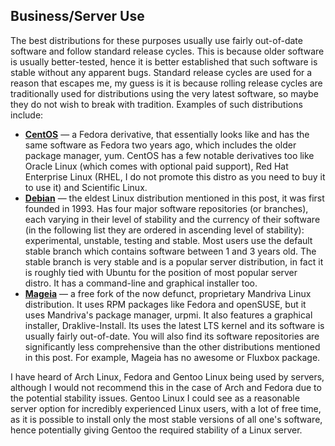 ## Business/Server Use
The best distributions for these purposes usually use fairly out-of-date software and follow standard release cycles. This is because older software is usually better-tested, hence it is better established that such software is stable without any apparent bugs. Standard release cycles are used for a reason that escapes me, my guess is it is because rolling release cycles are traditionally used for distributions using the very latest software, so maybe they do not wish to break with tradition. Examples of such distributions include:
* [**CentOS**](https://www.centos.org/) &mdash; a Fedora derivative, that essentially looks like and has the same software as Fedora two years ago, which includes the older package manager, yum. CentOS has a few notable derivatives too like Oracle Linux (which comes with optional paid support), Red Hat Enterprise Linux (RHEL, I do not promote this distro as you need to buy it to use it) and Scientific Linux.
* [**Debian**](https://www.debian.org/) &mdash; the eldest Linux distribution mentioned in this post, it was first founded in 1993. Has four major software repositories (or branches), each varying in their level of stability and the currency of their software (in the following list they are ordered in ascending level of stability): experimental, unstable, testing and stable. Most users use the default stable branch which contains software between 1 and 3 years old. The stable branch is very stable and is a popular server distribution, in fact it is roughly tied with Ubuntu for the position of most popular server distro. It has a command-line and graphical installer too.
* [**Mageia**](http://www.mageia.org/en/) &mdash; a free fork of the now defunct, proprietary Mandriva Linux distribution. It uses RPM packages like Fedora and openSUSE, but it uses Mandriva's package manager, urpmi. It also features a graphical installer, Draklive-Install.
Its uses the latest LTS kernel and its software is usually fairly out-of-date. You will also find its software repositories are significantly less comprehensive than the other distributions mentioned in this post. For example, Mageia has no awesome or Fluxbox package.

I have heard of Arch Linux, Fedora and Gentoo Linux being used by servers, although I would not recommend this in the case of Arch and Fedora due to the potential stability issues. Gentoo Linux I could see as a reasonable server option for incredibly experienced Linux users, with a lot of free time, as it is possible to install only the most stable versions of all one's software, hence potentially giving Gentoo the required stability of a Linux server. 
